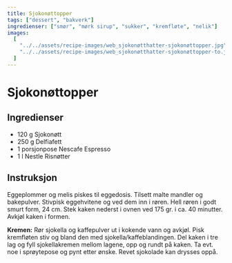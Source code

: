 ```yaml
---
title: Sjokonøttopper
tags: ["dessert", "bakverk"]
ingredienser: ["smør", "mørk sirup", "sukker", "kremfløte", "nelik"]
images:
  [
    "../../assets/recipe-images/web_sjokonøtthatter-sjokonøttopper.jpg",
    "../../assets/recipe-images/web_sjokonøtthatter-sjokonøttopper-to.jpg",
  ]
---
```


# Sjokonøttopper

## Ingredienser

- 120 g Sjokonøtt
- 250 g Delfiafett
- 1 porsjonpose Nescafe Espresso
- 1 l Nestle Risnøtter

## Instruksjon

Eggeplommer og melis piskes til eggedosis. Tilsett malte mandler og bakepulver. Stivpisk eggehvitene og ved dem inn i røren. Hell røren i godt smurt form, 24 cm. Stek kaken nederst i ovnen ved 175 gr. i ca. 40 minutter. Avkjøl kaken i formen.

**Kremen:** Rør sjokella og kaffepulver ut i kokende vann og avkjøl. Pisk kremfløten stiv og bland den med sjokella/kaffeblandingen. Del kaken i tre lag og fyll sjokellakremen mellom lagene, opp og rundt på kaken. Ta evt. noe i sprøytepose og pynt etter ønske. Revet sjokolade kan drysses oppå.
